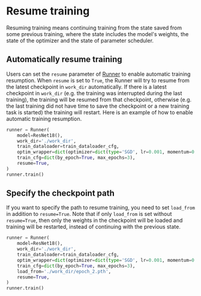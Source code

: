 # Resume training

Resuming training means continuing training from the state saved from some previous training, where the state includes the model's weights, the state of the optimizer and the state of parameter scheduler.

## Automatically resume training

Users can set the `resume` parameter of [Runner](mmengine.runner.Runner) to enable automatic training resumption. When `resume` is set to `True`, the Runner will try to resume from the latest checkpoint in `work_dir` automatically. If there is a latest checkpoint in `work_dir` (e.g. the training was interrupted during the last training), the training will be resumed from that checkpoint, otherwise (e.g. the last training did not have time to save the checkpoint or a new training task is started) the training will restart. Here is an example of how to enable automatic training resumption.

```python
runner = Runner(
    model=ResNet18(),
    work_dir='./work_dir',
    train_dataloader=train_dataloader_cfg,
    optim_wrapper=dict(optimizer=dict(type='SGD', lr=0.001, momentum=0.9)),
    train_cfg=dict(by_epoch=True, max_epochs=3),
    resume=True,
)
runner.train()
```

## Specify the checkpoint path

If you want to specify the path to resume training, you need to set `load_from` in addition to `resume=True`. Note that if only `load_from` is set without `resume=True`, then only the weights in the checkpoint will be loaded and training will be restarted, instead of continuing with the previous state.

```python
runner = Runner(
    model=ResNet18(),
    work_dir='./work_dir',
    train_dataloader=train_dataloader_cfg,
    optim_wrapper=dict(optimizer=dict(type='SGD', lr=0.001, momentum=0.9)),
    train_cfg=dict(by_epoch=True, max_epochs=3),
    load_from='./work_dir/epoch_2.pth',
    resume=True,
)
runner.train()
```
